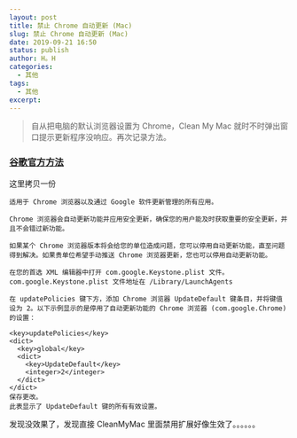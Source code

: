 ```yaml
---
layout: post
title: 禁止 Chrome 自动更新 (Mac)
slug: 禁止 Chrome 自动更新 (Mac)
date: 2019-09-21 16:50
status: publish
author: H。H
categories: 
  - 其他
tags:
  - 其他
excerpt: 
---
```


> 自从把电脑的默认浏览器设置为 Chrome，Clean My Mac 就时不时弹出窗口提示更新程序没响应。再次记录方法。

### [谷歌官方方法](https://support.google.com/chrome/a/answer/7591084?hl=zh-Hans)

这里拷贝一份

```
适用于 Chrome 浏览器以及通过 Google 软件更新管理的所有应用。

Chrome 浏览器会自动更新功能并应用安全更新，确保您的用户能及时获取重要的安全更新，并且不会错过新功能。

如果某个 Chrome 浏览器版本将会给您的单位造成问题，您可以停用自动更新功能，直至问题得到解决。如果贵单位希望手动推送 Chrome 浏览器更新，您也可以停用自动更新功能。

在您的首选 XML 编辑器中打开 com.google.Keystone.plist 文件。
com.google.Keystone.plist 文件地址在 /Library/LaunchAgents

在 updatePolicies 键下方，添加 Chrome 浏览器 UpdateDefault 键条目，并将键值设为 2。以下示例显示的是停用了自动更新功能的 Chrome 浏览器 (com.google.Chrome) 的设置：

<key>updatePolicies</key>
<dict>
  <key>global</key>
  <dict>
    <key>UpdateDefault</key>
    <integer>2</integer>
  </dict>
</dict>
保存更改。
此表显示了 UpdateDefault 键的所有有效设置。
```

发现没效果了，发现直接 CleanMyMac 里面禁用扩展好像生效了。。。。。。

